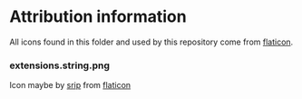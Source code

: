 # Attribution information

All icons found in this folder and used by this repository come from [flaticon](www.flaticon.com).

### extensions.string.png

Icon maybe by [srip](https://www.flaticon.com/authors/srip) from [flaticon](www.flaticon.com)